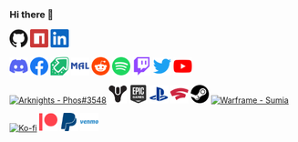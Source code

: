 ### Hi there 👋

<p align="left">
  <a href="https://github.com/peterthehan"><img alt="GitHub" height="32" width="32" src="assets/github.svg"></a>
  <a href="https://www.npmjs.com/~peterthehan"><img alt="npm" height="32" width="32" src="assets/npm.svg"></a>
  <a href="https://linkedin.com/in/peter-han"><img alt="LinkedIn" height="32" width="32" src="assets/linkedin.svg"></a>
</p>

<p align="left">
  <a href="https://discord.gg/WjEFnzC"><img alt="Discord - Miku#0039" height="32" width="32" src="assets/discord.svg"></a>
  <a href="https://facebook.com/peterthehan"><img alt="Facebook" height="32" width="32" src="assets/facebook.svg"></a>
  <a href="https://imgur.com/user/PeterTheHan"><img alt="Imgur" height="32" width="32" src="assets/imgur.svg"></a>
  <a href="https://myanimelist.net/profile/PeterTheHan"><img alt="MyAnimeList" height="32" width="32" src="assets/myanimelist.svg"></a>
  <a href="https://reddit.com/user/PeterTheHan"><img alt="Reddit" height="32" width="32" src="assets/reddit.svg"></a>
  <a href="https://open.spotify.com/user/2145isvugpczeo2fgz6khel3y"><img alt="Spotify" height="32" width="32" src="assets/spotify.svg"></a>
  <a href="https://twitch.tv/peterthehan"><img alt="Twitch" height="32" width="32" src="assets/twitch.svg"></a>
  <a href="https://twitter.com/PeterTheHan"><img alt="Twitter" height="32" width="32" src="assets/twitter.svg"></a>
  <a href="https://youtube.com/channel/UC5QVwln-tycBa-CoB88a7wA"><img alt="YouTube" height="32" width="32" src="assets/youtube.svg"></a>
</p>

<p align="left">
  <a href="#"><img alt="Arknights - Phos#3548" height="32" width="32" src="assets/arknights.svg"></a>
  <a href="#"><img alt="Destiny 2 - Phos" height="32" width="32" src="assets/destiny.svg"></a>
  <a href="#"><img alt="Epic Games - PeterTheHan" height="32" width="32" src="assets/epicgames.svg"></a>
  <a href="#"><img alt="PlayStation - PeterTheHan" height="32" width="32" src="assets/playstation.svg"></a>
  <a href="https://stadia.com/profile/1536559313706186034"><img alt="Stadia - Phos" height="32" width="32" src="assets/stadia.svg"></a>
  <a href="https://steamcommunity.com/id/peterthehan"><img alt="Steam" height="32" width="32" src="assets/steam.svg"></a>
  <a href="#"><img alt="Warframe - Sumia" height="32" width="32" src="assets/warframe.svg"></a>
</p>

<p align="left">
  <a href="https://ko-fi.com/peterthehan"><img alt="Ko-fi" height="32" width="32" src="assets/ko-fi.svg"></a>
  <a href="https://patreon.com/peterthehan"><img alt="Patreon" height="32" width="32" src="assets/patreon.svg"></a>
  <a href="https://paypal.me/peterthehan"><img alt="PayPal" height="32" width="32" src="assets/paypal.svg"></a>
  <a href="https://venmo.com/peterthehan"><img alt="Venmo" height="32" width="32" src="assets/venmo.svg"></a>
</p>
